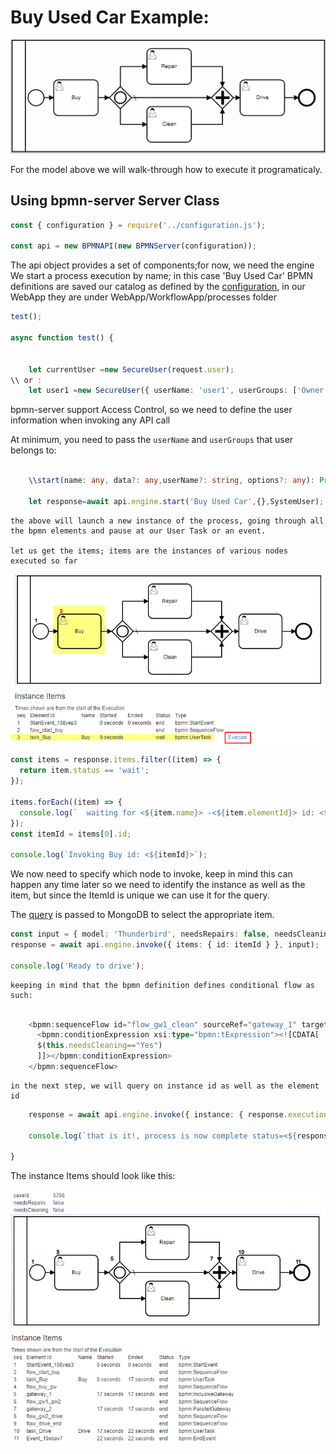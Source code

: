 # Buy Used Car Example:

![Image description](buyUsedCar.png)

For the model above we will walk-through how to execute it programaticaly.

## Using bpmn-server Server Class

```ts
const { configuration } = require('../configuration.js');

const api = new BPMNAPI(new BPMNServer(configuration));
```

The api object provides a set of components;for now, we need the engine
We start a process execution by name; in this case 'Buy Used Car'
BPMN definitions are saved our catalog as defined by the [configuration](../setup.md), in our WebApp they are under WebApp/WorkflowApp/processes folder

```ts
test();

async function test() {


    let currentUser =new SecureUser(request.user);
\\ or :
    let user1 =new SecureUser({ userName: 'user1', userGroups: ['Owner', 'Others']});

```

bpmn-server support Access Control, so we need to define the user information when invoking any API call

At minimum, you need to pass the `userName` and `userGroups` that user belongs to:

```ts

    \\start(name: any, data?: any,userName?: string, options?: any): Promise<IExecution>;

    let response=await api.engine.start('Buy Used Car',{},SystemUser);

```

    the above will launch a new instance of the process, going through all the bpmn elements and pause at our User Task or an event.

    let us get the items; items are the instances of various nodes executed so far

![status](BuyCar-web2br.png)

```ts
const items = response.items.filter((item) => {
  return item.status == 'wait';
});

items.forEach((item) => {
  console.log(`  waiting for <${item.name}> -<${item.elementId}> id: <${item.id}> `);
});
const itemId = items[0].id;

console.log(`Invoking Buy id: <${itemId}>`);
```

We now need to specify which node to invoke, keep in mind this can happen any time later
so we need to identify the instance as well as the item, but since the ItemId is unique we can use it for the query.

The [query](dataQuery.md) is passed to MongoDB to select the appropriate item.

```ts
const input = { model: 'Thunderbird', needsRepairs: false, needsCleaning: false };
response = await api.engine.invoke({ items: { id: itemId } }, input);

console.log('Ready to drive');
```

    keeping in mind that the bpmn definition defines conditional flow as such:

```ts

    <bpmn:sequenceFlow id="flow_gw1_clean" sourceRef="gateway_1" targetRef="task_clean">
      <bpmn:conditionExpression xsi:type="bpmn:tExpression"><![CDATA[
      $(this.needsCleaning=="Yes")
      ]]></bpmn:conditionExpression>
    </bpmn:sequenceFlow>

```

    in the next step, we will query on instance id as well as the element id

```ts
    response = await api.engine.invoke({ instance: { response.execution.id }, items: {elementId: 'task_Drive' }});

    console.log(`that is it!, process is now complete status=<${response.execution.status}>`)

}

```

The instance Items should look like this:

![Completed Process](buyUsedCarWithItems.png)
